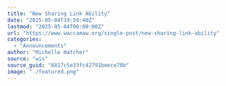 ```yaml
---
title: "New Sharing Link Ability"
date: "2025-05-04T19:59:40Z"
lastmod: "2025-05-04T00:00:00Z"
url: "https://www.waccamaw.org/single-post/new-sharing-link-ability"
categories:
  - "Announcements"
author: "Michelle Hatcher"
source: "wix"
source_guid: "6817c5e33fc42791beece70b"
image: "./featured.png"
---
```




